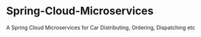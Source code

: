# Spring-Cloud-Microservices


A Spring Cloud Microservices for Car Distributing, Ordering, Dispatching etc
